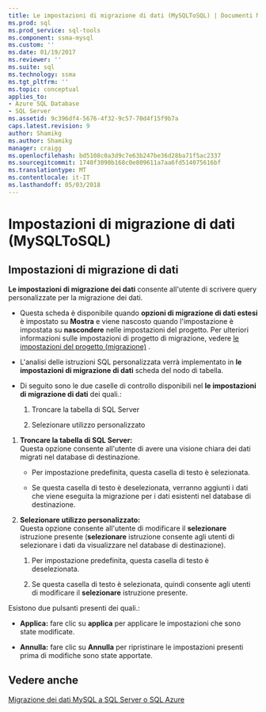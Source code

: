 ```yaml
---
title: Le impostazioni di migrazione di dati (MySQLToSQL) | Documenti Microsoft
ms.prod: sql
ms.prod_service: sql-tools
ms.component: ssma-mysql
ms.custom: ''
ms.date: 01/19/2017
ms.reviewer: ''
ms.suite: sql
ms.technology: ssma
ms.tgt_pltfrm: ''
ms.topic: conceptual
applies_to:
- Azure SQL Database
- SQL Server
ms.assetid: 9c396df4-5676-4f32-9c57-70d4f15f9b7a
caps.latest.revision: 9
author: Shamikg
ms.author: Shamikg
manager: craigg
ms.openlocfilehash: bd5108c0a3d9c7e63b247be36d28ba71f5ac2337
ms.sourcegitcommit: 1740f3090b168c0e809611a7aa6fd514075616bf
ms.translationtype: MT
ms.contentlocale: it-IT
ms.lasthandoff: 05/03/2018
---
```

# <a name="data-migration-settings-mysqltosql"></a>Impostazioni di migrazione di dati (MySQLToSQL)
  
## <a name="data-migration-settings"></a>Impostazioni di migrazione di dati  
**Le impostazioni di migrazione dei dati** consente all'utente di scrivere query personalizzate per la migrazione dei dati.  
  
-   Questa scheda è disponibile quando **opzioni di migrazione di dati estesi** è impostato su **Mostra** e viene nascosto quando l'impostazione è impostata su **nascondere** nelle impostazioni del progetto. Per ulteriori informazioni sulle impostazioni di progetto di migrazione, vedere [le impostazioni del progetto (migrazione)](http://msdn.microsoft.com/en-us/2a3cba9e-cd54-4a8b-b858-8fc4cf2580d9) .  
  
-   L'analisi delle istruzioni SQL personalizzata verrà implementato in **le impostazioni di migrazione di dati** scheda del nodo di tabella.  
  
-   Di seguito sono le due caselle di controllo disponibili nel **le impostazioni di migrazione di dati** dei quali.:  
  
    1.  Troncare la tabella di SQL Server  
  
    2.  Selezionare utilizzo personalizzato  
  
1.  **Troncare la tabella di SQL Server:**  
     Questa opzione consente all'utente di avere una visione chiara dei dati migrati nel database di destinazione.  
  
    -   Per impostazione predefinita, questa casella di testo è selezionata.  
  
    -   Se questa casella di testo è deselezionata, verranno aggiunti i dati che viene eseguita la migrazione per i dati esistenti nel database di destinazione.  
  
2.  **Selezionare utilizzo personalizzato:**  
     Questa opzione consente all'utente di modificare il **selezionare** istruzione presente (**selezionare** istruzione consente agli utenti di selezionare i dati da visualizzare nel database di destinazione).  
  
    1.  Per impostazione predefinita, questa casella di testo è deselezionata.  
  
    2.  Se questa casella di testo è selezionata, quindi consente agli utenti di modificare il **selezionare** istruzione presente.  
  
Esistono due pulsanti presenti dei quali.:  
  
-   **Applica:** fare clic su **applica** per applicare le impostazioni che sono state modificate.  
  
-   **Annulla:** fare clic su **Annulla** per ripristinare le impostazioni presenti prima di modifiche sono state apportate.  
  
## <a name="see-also"></a>Vedere anche  
[Migrazione dei dati MySQL a SQL Server o SQL Azure](http://msdn.microsoft.com/en-us/a6a7f4d6-68aa-4a38-93bf-53eba0d7dc82)  
  
